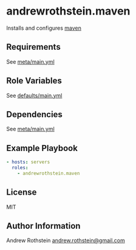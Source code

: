 andrewrothstein.maven
=========

Installs and configures [maven](https://maven.apache.org/)

Requirements
------------

See [meta/main.yml](meta/main.yml)

Role Variables
--------------

See [defaults/main.yml](defaults/main.yml)

Dependencies
------------

See [meta/main.yml](meta/main.yml)

Example Playbook
----------------

```yml
- hosts: servers
  roles:
    - andrewrothstein.maven
```

License
-------

MIT

Author Information
------------------

Andrew Rothstein andrew.rothstein@gmail.com
